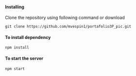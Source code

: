 
#### Installing

Clone the repository using following command or download

```
git clone https://github.com/mvespin1/portafolio3P_pic.git
```

#### To install dependency

```
npm install
```

#### To start the server

```
npm start
```